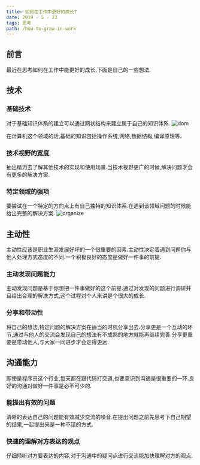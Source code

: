 ```yaml
---
title: 如何在工作中更好的成长?
date: 2019 - 5 - 23
tags: 思考
path: /how-to-grow-in-work
---
```


## 前言
最近在思考如何在工作中能更好的成长,下面是自己的一些想法.
## 技术
### 基础技术
对于基础知识体系的建立可以通过网状结构来建立属于自己的知识体系.
![dom](domOriginaze.png)  

在计算机这个领域的话,基础的知识包括操作系统,网络,数据结构,编译原理等.
### 技术视野的宽度
抽出精力去了解其他技术的实现和使用场景.当技术视野更广的时候,解决问题才会有更多的解决方案.
### 特定领域的强项
要尝试在一个特定的方向点上有自己独特的知识体系.在遇到该领域问题的时候能给出完整的解决方案.
![organize](organize.png)
## 主动性
主动性应该是职业生涯发展好坏的一个很重要的因素.主动性决定着遇到问题你与他人处理方式态度的不同.一个积极良好的态度是做好一件事的前提.
### 主动发现问题能力
主动发现问题是基于你想把一件事做好的这个前提.通过对发现的问题进行调研并且给出合理的解决方式,这个过程对个人来讲是个很大的成长.
### 分享和带动性
将自己的想法,特定问题的解决方案在适当的时机分享出去.分享更是一个互动的环节,通过与他人的交流会发现自己的想法有不成熟的地方就能再继续完善.分享更重要是带动他人,与大家一同进步才会走得更远.
## 沟通能力
即使是程序员这个行业,每天都在跟代码打交道,也要意识到沟通是很重要的一环.良好的沟通对做好一件事是必不可少的.
### 能提出有效的问题
清晰的表达自己的问题能有效减少交流的噪音.在提出问题之前先思考下自己期望的结果,一起提出来是一种不错的方式.
### 快速的理解对方表达的观点
仔细倾听对方要表达的内容,对于沟通中的疑问点进行交流能加快理解对方的观点.


